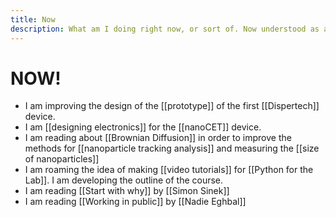 ```yaml
---
title: Now
description: What am I doing right now, or sort of. Now understood as a continuum and not as an instant
---
```

# NOW!
- I am improving the design of the [[prototype]] of the first [[Dispertech]] device. 
- I am [[designing electronics]] for the [[nanoCET]] device. 
- I am reading about [[Brownian Diffusion]] in order to improve the methods for [[nanoparticle tracking analysis]] and measuring the [[size of nanoparticles]]
- I am roaming the idea of making [[video tutorials]] for [[Python for the Lab]]. I am developing the outline of the course. 
- I am reading [[Start with why]] by [[Simon Sinek]]
- I am reading [[Working in public]] by [[Nadie Eghbal]]